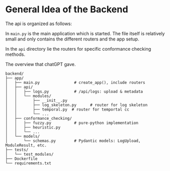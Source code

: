 # General Idea of the Backend

The api is organized as follows:

In `main.py` is the main application which is started.
The file itself is relatively small and only contains the different routers and the app setup.

In the `api` directory lie the routers for specific conformance checking methods.

The overview that chatGPT gave.

```
backend/
├── app/
│   ├── main.py               # create_app(), include routers
│   ├── api/
│   │   ├── logs.py           # /api/logs: upload & metadata
│   │   └── modules/
│   │       ├── __init__.py
│   │       ├── log_skeleton.py      # router for log skeleton
│   │       ├── temporal.py  # router for temportal cc
│   │       └── ...
│   ├── conformance_checking/
│   │   ├── fuzzy.py          # pure-python implementation
│   │   ├── heuristic.py
│   │   └── ...
│   └── models/
│       └── schemas.py        # Pydantic models: LogUpload, ModuleResult, etc.
├── tests/
│   └── test_modules/
├── Dockerfile
└── requirements.txt
```
